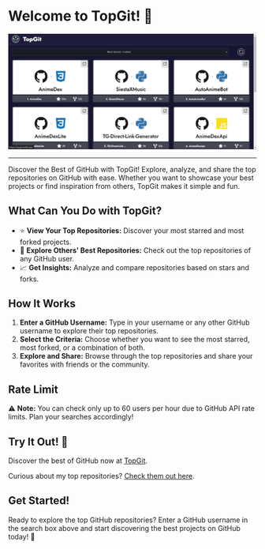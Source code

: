 # Welcome to TopGit! 🚀

<img src="assets/screenshot.jpg">

---

Discover the Best of GitHub with TopGit! Explore, analyze, and share the top repositories on GitHub with ease. Whether you want to showcase your best projects or find inspiration from others, TopGit makes it simple and fun.

## What Can You Do with TopGit?

- ⭐ **View Your Top Repositories:** Discover your most starred and most forked projects.
- 🍴 **Explore Others' Best Repositories:** Check out the top repositories of any GitHub user.
- 📈 **Get Insights:** Analyze and compare repositories based on stars and forks.

## How It Works

1. **Enter a GitHub Username:** Type in your username or any other GitHub username to explore their top repositories.
2. **Select the Criteria:** Choose whether you want to see the most starred, most forked, or a combination of both.
3. **Explore and Share:** Browse through the top repositories and share your favorites with friends or the community.

## Rate Limit

⚠️ **Note:** You can check only up to 60 users per hour due to GitHub API rate limits. Plan your searches accordingly!

## Try It Out! 🌟

Discover the best of GitHub now at [TopGit](https://topgit.netlify.app).

Curious about my top repositories? [Check them out here](https://topgit.netlify.app/?user=TechShreyash).

## Get Started!

Ready to explore the top GitHub repositories? Enter a GitHub username in the search box above and start discovering the best projects on GitHub today! 🎉
